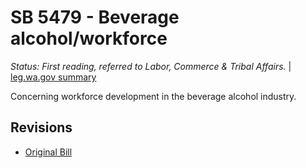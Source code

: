 # SB 5479 - Beverage alcohol/workforce
*Status: First reading, referred to Labor, Commerce & Tribal Affairs.* | [leg.wa.gov summary](https://app.leg.wa.gov/billsummary?BillNumber=5479&Year=2021)

Concerning workforce development in the beverage alcohol industry.

## Revisions
* [Original Bill](1/)